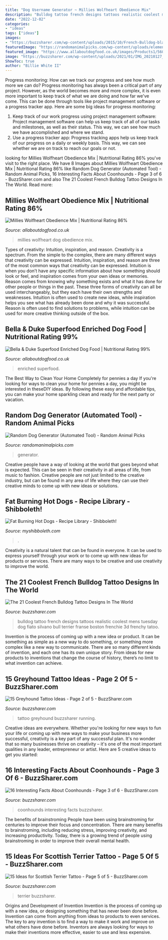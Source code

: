 ```yaml
---
title: "Dog Username Generator ~ Millies Wolfheart Obedience Mix"
description: "Bulldog tattoo french designs tattoos realistic coolest mens tuesday dog fiato silvano bull terrier franse boston frenchie 3d frenchy tatoo"
date: "2022-12-02"
categories:
- "ideas"
tags: ["ideas"]
images:
- "https://buzzsharer.com/wp-content/uploads/2015/10/French-Bulldog-black-tattoo.jpg"
featuredImage: "https://randomanimalpicks.com/wp-content/uploads/elementor/thumbs/Pomeranian-ofocacpko3fbczx62ucm5tdyr7kin23hhinpe3mxnc.jpg"
featured_image: "https://www.allaboutdogfood.co.uk/images/Products1/560x560/millies-wolfheart-obedience-mix-1.jpg"
image: "https://buzzsharer.com/wp-content/uploads/2021/01/IMG_20210127_184311.jpg"
ShowToc: true
author: "Billie White II"
---
```



Progress monitoring: How can we track our progress and see how much more we can do?
Progress monitoring has always been a critical part of any project. However, as the world becomes more and more complex, it is even more important to keep track of what we are doing and how far we've come. This can be done through tools like project management software or a progress tracker app. Here are some big ideas for progress monitoring: 
1. Keep track of our work progress using project management software: Project management software can help us keep track of all of our tasks and milestones, as well as their status. This way, we can see how much we have accomplished and where we stand. 
2. Use a progress tracker app: Progress tracking apps help us keep track of our progress on a daily or weekly basis. This way, we can see whether we are on track to reach our goals or not. 

	

		
looking for Millies Wolfheart Obedience Mix | Nutritional Rating 86% you've visit to the right place. We have 8 Images about Millies Wolfheart Obedience Mix | Nutritional Rating 86% like Random Dog Generator (Automated Tool) - Random Animal Picks, 16 Interesting Facts About Coonhounds - Page 3 of 6 - BuzzSharer.com and also The 21 Coolest French Bulldog Tattoo Designs In The World. Read more:
		
    
## Millies Wolfheart Obedience Mix | Nutritional Rating 86%

<img loading=lazy src="https://www.allaboutdogfood.co.uk/images/Products1/560x560/millies-wolfheart-obedience-mix-1.jpg" onerror="this.onerror=null;this.src='https://tse1.mm.bing.net/th?id=OIP.N5EqkWgZXBvSip-P6A9RWQAAAA&amp;pid=15.1';" alt="Millies Wolfheart Obedience Mix | Nutritional Rating 86%">

_Source: allaboutdogfood.co.uk_

>millies wolfheart dog obedience mix. 

	

Types of creativity: Intuition, inspiration, and reason.
Creativity is a spectrum. From the simple to the complex, there are many different ways that creativity can be expressed. Intuition, inspiration, and reason are three of the most common ways that creativity can be expressed. Intuition is when you don’t have any specific information about how something should look or feel, and inspiration comes from your own ideas or memories. Reason comes from knowing why something exists and what it has done for other people or things in the past. These three forms of creativity can all be used interchangeably, but they each have their own strengths and weaknesses. Intuition is often used to create new ideas, while inspiration helps you see what has already been done and why it was successful. Reason is often used to find solutions to problems, while intuition can be used for more creative thinking outside of the box.

    
## Bella &amp; Duke Superfood Enriched Dog Food | Nutritional Rating 99%

<img loading=lazy src="https://www.allaboutdogfood.co.uk/images/Products1/560x560/bella-and-duke-superfood-enriched-dog-food-1.jpg?x=1" onerror="this.onerror=null;this.src='https://tse1.mm.bing.net/th?id=OIP.-IVQjoLNRh2yx43JaeKqawHaE1&amp;pid=15.1';" alt="Bella &amp; Duke Superfood Enriched Dog Food | Nutritional Rating 99%">

_Source: allaboutdogfood.co.uk_

>enriched superfood. 

	

The Best Way to Clean Your Home Completely for pennies a day
If you're looking for ways to clean your home for pennies a day, you might be interested in theseDIY ideas. By following these easy and affordable tips, you can make your home sparkling clean and ready for the next party or vacation.

    
## Random Dog Generator (Automated Tool) - Random Animal Picks

<img loading=lazy src="https://randomanimalpicks.com/wp-content/uploads/elementor/thumbs/Pomeranian-ofocacpko3fbczx62ucm5tdyr7kin23hhinpe3mxnc.jpg" onerror="this.onerror=null;this.src='https://tse4.mm.bing.net/th?id=OIP.NzEGP_8oT2cbAYWdWm1hAgHaC7&amp;pid=15.1';" alt="Random Dog Generator (Automated Tool) - Random Animal Picks">

_Source: randomanimalpicks.com_

>generator. 

	

Creative people have a way of looking at the world that goes beyond what is expected. This can be seen in their creativity in all areas of life, from music to fashion. Creative people are not just limited to the creative industry, but can be found in any area of life where they can use their creative minds to come up with new ideas or solutions.

    
## Fat Burning Hot Dogs - Recipe Library - Shibboleth!

<img loading=lazy src="https://www.myshibboleth.com/media/cache/38/59/38591e708d3543f0d0c84dcca348d9e2.jpg" onerror="this.onerror=null;this.src='https://tse3.mm.bing.net/th?id=OIP.wWG9_Kh-CxKPnpud_Nz2OQAAAA&amp;pid=15.1';" alt="Fat Burning Hot Dogs - Recipe Library - Shibboleth!">

_Source: myshibboleth.com_

>. 

	

Creativity is a natural talent that can be found in everyone. It can be used to express yourself through your work or to come up with new ideas for products or services. There are many ways to be creative and use creativity to improve the world.

    
## The 21 Coolest French Bulldog Tattoo Designs In The World

<img loading=lazy src="https://buzzsharer.com/wp-content/uploads/2015/10/French-Bulldog-black-tattoo.jpg" onerror="this.onerror=null;this.src='https://tse3.mm.bing.net/th?id=OIP.M1TkEBpXL0XwfI7AnSTY8gHaHa&amp;pid=15.1';" alt="The 21 Coolest French Bulldog Tattoo Designs In The World">

_Source: buzzsharer.com_

>bulldog tattoo french designs tattoos realistic coolest mens tuesday dog fiato silvano bull terrier franse boston frenchie 3d frenchy tatoo. 

	

Invention is the process of coming up with a new idea or product. It can be something as simple as a new way to do something, or something more complex like a new way to communicate. There are so many different kinds of invention, and each one has its own unique story. From ideas for new products to inventions that change the course of history, there’s no limit to what invention can achieve.

    
## 15 Greyhound Tattoo Ideas - Page 2 Of 5 - BuzzSharer.com

<img loading=lazy src="https://buzzsharer.com/wp-content/uploads/2021/01/IMG_20210127_184311.jpg" onerror="this.onerror=null;this.src='https://tse3.mm.bing.net/th?id=OIP.WZ8smmvji7HbMOhcxjTUsQHaI7&amp;pid=15.1';" alt="15 Greyhound Tattoo Ideas - Page 2 of 5 - BuzzSharer.com">

_Source: buzzsharer.com_

>tattoo greyhound buzzsharer running. 

	

Creative ideas are everywhere. Whether you're looking for new ways to fun your life or coming up with new ways to make your business more successful, creativity is a key part of any successful plan. It's no wonder that so many businesses thrive on creativity – it's one of the most important qualities in any leader, entrepreneur or artist. Here are 5 creative ideas to get you started: 

    
## 16 Interesting Facts About Coonhounds - Page 3 Of 6 - BuzzSharer.com

<img loading=lazy src="https://buzzsharer.com/wp-content/uploads/2021/02/3-3.jpg" onerror="this.onerror=null;this.src='https://tse4.mm.bing.net/th?id=OIP.1hT0Zc_T-AG2_xM-Tn4TBgHaEu&amp;pid=15.1';" alt="16 Interesting Facts About Coonhounds - Page 3 of 6 - BuzzSharer.com">

_Source: buzzsharer.com_

>coonhounds interesting facts buzzsharer. 

	

The benefits of brainstroming
People have been using brainstroming for centuries to improve their focus and concentration. There are many benefits to brainstroming, including reducing stress, improving creativity, and increasing productivity. Today, there is a growing trend of people using brainstroming in order to improve their overall mental health.

    
## 15 Ideas For Scottish Terrier Tattoo - Page 5 Of 5 - BuzzSharer.com

<img loading=lazy src="https://buzzsharer.com/wp-content/uploads/2021/01/IMG_20210127_190406.jpg" onerror="this.onerror=null;this.src='https://tse1.mm.bing.net/th?id=OIP.S3X2iU_kBJO4HK8sTGvIsgHaHE&amp;pid=15.1';" alt="15 Ideas for Scottish Terrier Tattoo - Page 5 of 5 - BuzzSharer.com">

_Source: buzzsharer.com_

>terrier buzzsharer. 

	

Origins and Development of Invention
Invention is the process of coming up with a new idea, or designing something that has never been done before. Invention can come from anything from ideas to products to even services. The key to any invention is to find a way to make it work and improve on what others have done before. Inventors are always looking for ways to make their inventions more effective, easier to use and less expensive.

